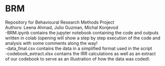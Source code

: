 # BRM
Repository for Behavioural Research Methods Project\
Authors: Leena Ahmad, Julio Guzman, Michal Konjevod\
-BRM.ipynb contains the jupyter notebook containing the code and outputs written in colab (opening will show a step by step execution of the code and analysis with some comments along the way!\
-data_final.csv contains the data in a simplified format used in the script\
-codebook_extract.xlsx contains the IRR calculations as well as an extract of our codebook to serve as an illustration of how the data was coded\



